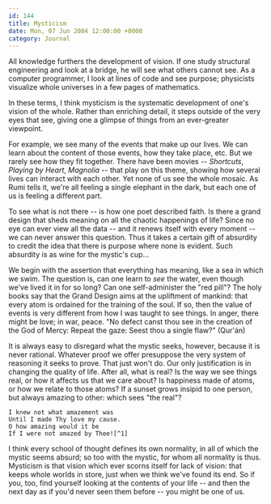 ```yaml
---
id: 144
title: Mysticism
date: Mon, 07 Jun 2004 12:00:00 +0000
category: Journal
---
```


All knowledge furthers the development of vision.  If one study
structural engineering and look at a bridge, he will see what others
cannot see.  As a computer programmer, I look at lines of code and see
purpose; physicists visualize whole universes in a few pages of
mathematics.

In these terms, I think mysticism is the systematic development of one's
vision of the whole.  Rather than enriching detail, it steps outside of
the very eyes that see, giving one a glimpse of things from an
ever-greater viewpoint.

For example, we see many of the events that make up our lives.  We can
learn about the content of those events, how they take place, etc.  But
we rarely see how they fit together.  There have been movies --
*Shortcuts*, *Playing by Heart*, *Magnolia* -- that play on this theme,
showing how several lives can interact with each other.  Yet none of us
see the whole mosaic.  As Rumi tells it, we're all feeling a single
elephant in the dark, but each one of us is feeling a different part.

To see what is not there -- is how one poet described faith.  Is there a
grand design that sheds meaning on all the chaotic happenings of life?
Since no eye can ever view all the data -- and it renews itself with
every moment -- we can never answer this question.  Thus it takes a
certain gift of absurdity to credit the idea that there is purpose where
none is evident.  Such absurdity is as wine for the mystic's cup...

We begin with the assertion that everything has meaning, like a sea in
which we swim.  The question is, can one learn to *see* the water, even
though we've lived it in for so long?  Can one self-administer the "red
pill"?  The holy books say that the Grand Design aims at the upliftment
of mankind: that every atom is ordained for the training of the soul.
If so, then the value of events is very different from how I was taught
to see things.  In anger, there might be love; in war, peace.  "No
defect canst thou see in the creation of the God of Mercy: Repeat the
gaze: Seest thou a single flaw?" (Qur'án)

It is always easy to disregard what the mystic seeks, however, because
it is never rational.  Whatever proof we offer presuppose the very
system of reasoning it seeks to prove.  That just won't do.  Our only
justification is in changing the quality of life.  After all, what is
real?  Is the way we see things real, or how it affects us that we care
about?  Is happiness made of atoms, or how we relate to those atoms?  If
a sunset grows insipid to one person, but always amazing to other: which
sees "the real"?

    I knew not what amazement was  
    Until I made Thy love my cause.  
    O how amazing would it be  
    If I were not amazed by Thee![^1]

I think every school of thought defines its own normality, in all of
which the mystic seems absurd; so too with the mystic, for whom all
normality is thus.  Mysticism is that vision which ever scorns itself
for lack of vision: that keeps whole worlds in store, just when we think
we've found its end.  So if you, too, find yourself looking at the
contents of your life -- and then the next day as if you'd never seen
them before -- you might be one of us.

[^1]:  Bahá'u'lláh, The Seven Valleys, pp. 21-22


